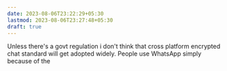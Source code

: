 ```yaml
---
date: 2023-08-06T23:22:29+05:30
lastmod: 2023-08-06T23:27:48+05:30
draft: true
---
```


Unless there's a govt regulation i don't think that cross platform encrypted chat standard will get adopted widely. People use WhatsApp simply because of the
